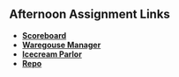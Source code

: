 ## Afternoon Assignment Links

* **[Scoreboard](https://github.com/Aulero99/scoreboard)**
* **[Waregouse Manager](https://github.com/Aulero99/warehouse)**
* **[Icecream Parlor](https://github.com/Aulero99/icecream)**
* **[Repo](https://github.com/Aulero99/<ASSIGNMENT_REPO>)**
